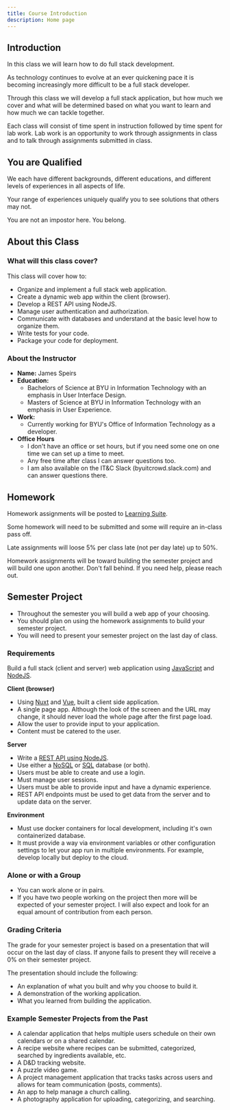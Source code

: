 ```yaml
---
title: Course Introduction
description: Home page
---
```


## Introduction

In this class we will learn how to do full stack development.

As technology continues to evolve at an ever quickening pace it is becoming increasingly more difficult to be a full stack developer.

Through this class we will develop a full stack application, but how much we cover and what will be determined based on what you want to learn and how much we can tackle together.

Each class will consist of time spent in instruction followed by time spent for lab work. Lab work is an opportunity to work through assignments in class and to talk through assignments submitted in class.

## You are Qualified

We each have different backgrounds, different educations, and different levels of experiences in all aspects of life.

Your range of experiences uniquely qualify you to see solutions that others may not.

You are not an impostor here. You belong.

## About this Class

### What will this class cover?

This class will cover how to:

- Organize and implement a full stack web application.
- Create a dynamic web app within the client (browser).
- Develop a REST API using NodeJS.
- Manage user authentication and authorization.
- Communicate with databases and understand at the basic level how to organize them.
- Write tests for your code.
- Package your code for deployment.

### About the Instructor

- **Name:** James Speirs
- **Education:**
    - Bachelors of Science at BYU in Information Technology with an emphasis in User Interface Design.
    - Masters of Science at BYU in Information Technology with an emphasis in User Experience.
- **Work:**
    - Currently working for BYU's Office of Information Technology as a developer.
- **Office Hours**
    - I don't have an office or set hours, but if you need some one on one time we can set up a time to meet.
    - Any free time after class I can answer questions too.
    - I am also available on the IT&C Slack (byuitcrowd.slack.com) and can answer questions there.
    
## Homework

Homework assignments will be posted to [Learning Suite](https://learningsuite.byu.edu).

Some homework will need to be submitted and some will require an in-class pass off.

Late assignments will loose 5% per class late (not per day late) up to 50%.

Homework assignments will be toward building the semester project and will build one upon another. Don't fall behind. If you need help, please reach out.

## Semester Project

- Throughout the semester you will build a web app of your choosing.
- You should plan on using the homework assignments to build your semester project.
- You will need to present your semester project on the last day of class.

### Requirements

Build a full stack (client and server) web application using [JavaScript](/fundamentals/javascript) and [NodeJS](/nodejs/nodejs-and-npm).

**Client (browser)**

- Using [Nuxt](nuxt.md) and [Vue](/vue/into), built a client side application.
- A single page app. Although the look of the screen and the URL may change, it should never load the whole page after the first page load.
- Allow the user to provide input to your application.
- Content must be catered to the user.
    
**Server**

- Write a [REST API using NodeJS](/fundamentals/rest).
- Use either a [NoSQL](/databases/no-sql) or [SQL](/databases/sql) database (or both).
- Users must be able to create and use a login.
- Must manage user sessions.
- Users must be able to provide input and have a dynamic experience.
- REST API endpoints must be used to get data from the server and to update data on the server.

**Environment**

- Must use docker containers for local development, including it's own containerized database.
- It must provide a way via environment variables or other configuration settings to let your app run in multiple environments. For example, develop locally but deploy to the cloud.

### Alone or with a Group

- You can work alone or in pairs.
- If you have two people working on the project then more will be expected of your semester project. I will also expect and look for an equal amount of contribution from each person.

### Grading Criteria

The grade for your semester project is based on a presentation that will occur on the last day of class. If anyone fails to present they will receive a 0% on their semester project.

The presentation should include the following:

- An explanation of what you built and why you choose to build it.
- A demonstration of the working application.
- What you learned from building the application.

### Example Semester Projects from the Past

- A calendar application that helps multiple users schedule on their own calendars or on a shared calendar.
- A recipe website where recipes can be submitted, categorized, searched by ingredients available, etc.
- A D&D tracking website.
- A puzzle video game.
- A project management application that tracks tasks across users and allows for team communication (posts, comments).
- An app to help manage a church calling.
- A photography application for uploading, categorizing, and searching.

